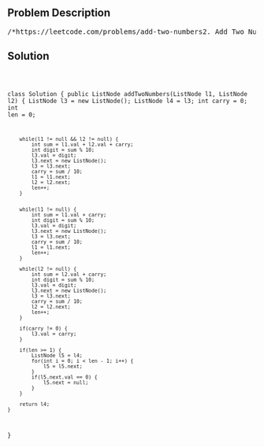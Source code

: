 <!--
<style>
  body { font-family: Arial, sans-serif; }
  .container { max-width: 100%; margin: 0 auto; padding: 10px; }
  .comment-block { max-width: 30%; background-color: #f9f9f9; padding: 10px; border-left: 5px solid #ccc; overflow-wrap: break-word; white-space: pre-wrap; }
  .code-block { background-color: #f4f4f4; padding: 10px; border: 1px solid #ddd; overflow-wrap: break-word; white-space: pre-wrap; }
</style>
-->

<div class='container'>
<h2>Problem Description</h2>
<div class='comment-block'>
<pre>
/*https://leetcode.com/problems/add-two-numbers2. Add Two NumbersYou are given two non-empty linked lists representing two non-negative integers.The digits are stored in reverse order, and each of their nodes contains a single digit.Add the two numbers and return the sum as a linked list.You may assume the two numbers do not contain any leading zero, except the number 0 itself.Example 1:Input: l1 = [2,4,3], l2 = [5,6,4]Output: [7,0,8]Explanation: 342 + 465 = 807.Example 2:Input: l1 = [0], l2 = [0]Output: [0]Example 3:Input: l1 = [9,9,9,9,9,9,9], l2 = [9,9,9,9]Output: [8,9,9,9,0,0,0,1]Constraints:The number of nodes in each linked list is in the range [1, 100].0 <= Node.val <= 9It is guaranteed that the list represents a number that does not have leading zeros.*//** * Definition for singly-linked list. * public class ListNode { *     int val; *     ListNode next; *     ListNode() {} *     ListNode(int val) { this.val = val; } *     ListNode(int val, ListNode next) { this.val = val; this.next = next; } * } */</pre>
</div>

<h2>Solution</h2>
<div class='code-block'>
<pre><code class='language-java'>


class Solution {
    public ListNode addTwoNumbers(ListNode l1, ListNode l2) {
        ListNode l3 = new ListNode();
        ListNode l4 = l3;
        int carry = 0;
        int len = 0;

        while(l1 != null && l2 != null) {
            int sum = l1.val + l2.val + carry;
            int digit = sum % 10;
            l3.val = digit;
            l3.next = new ListNode();
            l3 = l3.next;
            carry = sum / 10;
            l1 = l1.next;
            l2 = l2.next;
            len++;
        }


        while(l1 != null) {
            int sum = l1.val + carry;
            int digit = sum % 10;
            l3.val = digit;
            l3.next = new ListNode();
            l3 = l3.next;
            carry = sum / 10;
            l1 = l1.next;
            len++;
        }

        while(l2 != null) {
            int sum = l2.val + carry;
            int digit = sum % 10;
            l3.val = digit;
            l3.next = new ListNode();
            l3 = l3.next;
            carry = sum / 10;
            l2 = l2.next;
            len++;
        } 

        if(carry != 0) {
            l3.val = carry;
        }

        if(len >= 1) {
            ListNode l5 = l4;
            for(int i = 0; i < len - 1; i++) {
                l5 = l5.next;
            }
            if(l5.next.val == 0) {
                l5.next = null;
            }
        }

        return l4;
    }
}</code></pre>
</div>
</div>
